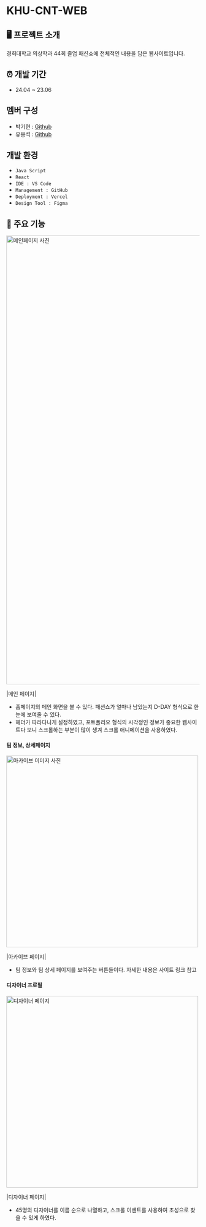 # KHU-CNT-WEB

## 🖥 프로젝트 소개
경희대학교 의상학과 44회 졸업 패션쇼에 전체적인 내용을 담은 웹사이트입니다.

## ⏰ 개발 기간
+ 24.04 ~ 23.06

## 멤버 구성
+ 박기현 : [Github](https://github.com/Jackihyun)
+ 유용석 : [Github](https://github.com/Yoo-yongseok)

## 개발 환경
+ `Java Script`
+ `React`
+ `IDE : VS Code`
+ `Management : GitHub`
+ `Deployment : Vercel`
+ `Design Tool : Figma`

## 📌 주요 기능
<img width="1171" alt="메인페이지 사진" src="https://github.com/Jackihyun/KHU-CNT-WEB/assets/93994971/212527c1-a241-4c40-8474-b280ea8b1c07">

|메인 페이지|

+ 홈페이지의 메인 화면을 볼 수 있다. 패션쇼가 얼마나 남았는지 D-DAY 형식으로 한눈에 보여줄 수 있다.
+ 헤더가 따라다니게 설정하였고, 포트폴리오 형식의 시각정인 정보가 중요한 웹사이트다 보니 스크롤하는 부분이 많이 생겨 스크롤 애니메이션을 사용하였다.


#### 팀 정보, 상세페이지
<img width="500" alt = "아카이브 이미지 사진" src="https://github.com/Jackihyun/KHU-CNT-WEB/assets/93994971/c0d81c46-ab27-4bf0-b68c-7ca709a6d100">

|아카이브 페이지|

+ 팀 정보와 팀 상세 페이지를 보여주는 버튼들이다. 자세한 내용은 사이트 링크 참고


#### 디자이너 프로필
<img width="500" alt = "디자이너 페이지" src = "https://github.com/Jackihyun/KHU-CNT-WEB/assets/93994971/9b556edc-2a47-447e-9a8f-e5ccf12d70c5">

|디자이너 페이지|

+ 45명의 디자이너를 이름 순으로 나열하고, 스크롤 이벤트를 사용하여 초성으로 찾을 수 있게 하였다.
